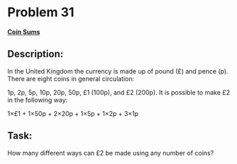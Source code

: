 # Problem 31

[**Coin Sums**](https://projecteuler.net/problem=31)

## Description:
In the United Kingdom the currency is made up of pound (£) and pence (p). There are eight coins in general circulation:

1p, 2p, 5p, 10p, 20p, 50p, £1 (100p), and £2 (200p).
It is possible to make £2 in the following way:

1×£1 + 1×50p + 2×20p + 1×5p + 1×2p + 3×1p

## Task:
How many different ways can £2 be made using any number of coins?

